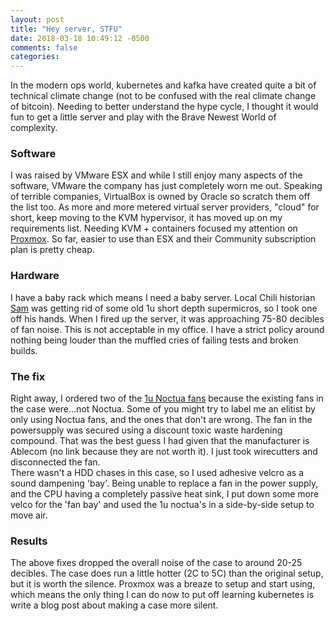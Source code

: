 ```yaml
---
layout: post
title: "Hey server, STFU"
date: 2018-03-18 10:49:12 -0500
comments: false
categories:
---
```


In the modern ops world, kubernetes and kafka have created quite a bit of technical climate change (not to be confused with the real climate change of bitcoin). Needing to better understand the hype cycle, I thought it would fun to get a little server and play with the Brave Newest World of complexity.

### Software
I was raised by VMware ESX and while I still enjoy many aspects of the software, VMware the company has just completely worn me out. Speaking of terrible companies, VirtualBox is owned by Oracle so scratch them off the list too. As more and more metered virtual server providers, "cloud" for short, keep moving to the KVM hypervisor, it has moved up on my requirements list. Needing KVM + containers focused my attention on [Proxmox](https://www.proxmox.com/en/). So far, easier to use than ESX and their Community subscription plan is pretty cheap.  

### Hardware
I have a baby rack which means I need a baby server. Local Chili historian [Sam](https://twitter.com/snellingio) was getting rid of some old 1u short depth supermicros, so I took one off his hands.  When I fired up the server, it was approaching 75-80 decibles of fan noise. This is not acceptable in my office. I have a strict policy around nothing being louder than the muffled cries of failing tests and broken builds.  

### The fix
Right away, I ordered two of the [1u Noctua fans](https://noctua.at/en/products/fan/nf-a4x20-pwm) because the existing fans in the case were...not Noctua. Some of you might try to label me an elitist by only using Noctua fans, and the ones that don't are wrong. The fan in the powersupply was secured using a discount toxic waste hardening compound. That was the best guess I had given that the manufacturer is Ablecom (no link because they are not worth it). I just took wirecutters and disconnected the fan.  
There wasn't a HDD chases in this case, so I used adhesive velcro as a sound dampening 'bay'. Being unable to replace a fan in the power supply, and the CPU having a completely passive heat sink, I put down some more velco for the 'fan bay' and used the 1u noctua's in a side-by-side setup to move air.

### Results
The above fixes dropped the overall noise of the case to around 20-25 decibles. The case does run a little hotter (2C to 5C) than the original setup, but it is worth the silence. Proxmox was a breaze to setup and start using, which means the only thing I can do now to put off learning kubernetes is write a blog post about making a case more silent.
